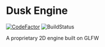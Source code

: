 # Dusk Engine
[![CodeFactor](https://www.codefactor.io/repository/github/coderpro1123211/dusk-engine/badge)](https://www.codefactor.io/repository/github/coderpro1123211/dusk-engine)
![BuildStatus](https://unitgames.visualstudio.com/Dusk%20Engine/_apis/build/repos/git/badge?branchName=master&api-version=5.0-preview.1 "Build status")

A proprietary 2D engine built on GLFW
